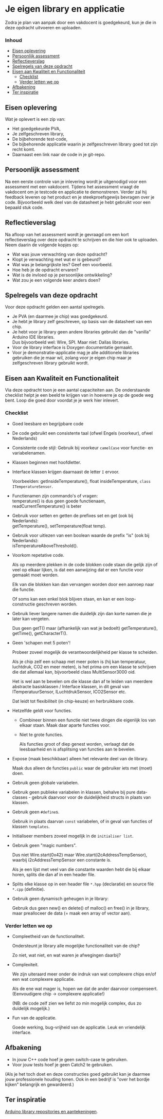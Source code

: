 # Je eigen library en applicatie  <!-- omit in toc -->

Zodra je plan van aanpak door een vakdocent is goedgekeurd, kun je die in deze opdracht uitvoeren en uploaden.

### Inhoud[](toc-id) <!-- omit in toc -->

- [Eisen oplevering](#eisen-oplevering)
- [Persoonlijk assessment](#persoonlijk-assessment)
- [Reflectieverslag](#reflectieverslag)
- [Spelregels van deze opdracht](#spelregels-van-deze-opdracht)
- [Eisen aan Kwaliteit en Functionaliteit](#eisen-aan-kwaliteit-en-functionaliteit)
  - [Checklist](#checklist)
  - [Verder letten we op](#verder-letten-we-op)
- [Afbakening](#afbakening)
- [Ter inspiratie](#ter-inspiratie)

## Eisen oplevering

Wat je oplevert is een zip van:

- Het goedgekeurde PVA,
- Je zelfgeschreven library,
- De bijbehorende test-code,
- De bijbehorende applicatie waarin je zelfgeschreven library goed tot zijn recht komt.
- Daarnaast een link naar de code in je git-repo.

## Persoonlijk assessment

Na een eerste controle van je inlevering wordt je uitgenodigd voor een assessment met een vakdocent. Tijdens het assessment vraagt de vakdocent om je testcode en applicatie te demonstreren. Verder zal hij feedback leveren op het product en je steekproefsgewijs bevragen over je code. Bijvoorbeeld welk deel van de datasheet je hebt gebruikt voor een bepaald stuk code.

## Reflectieverslag

Na afloop van het assessment wordt je gevraagd om een kort reflectieverslag over deze opdracht te schrijven en die hier ook te uploaden.
Neem daarin de volgende kopjes op:

- Wat was jouw verwachting van deze opdracht?
- Klopt je verwachting met wat er is gebeurd?
- Wat was je belangrijkste les? Geef een voorbeeld.
- Hoe heb je de opdracht ervaren?
- Wat is de invloed op je persoonlijke ontwikkeling?
- Wat zou je een volgende keer anders doen?

## Spelregels van deze opdracht

Voor deze opdracht gelden een aantal spelregels.

- Je PVA (en daarmee je chip) was goedgekeurd.
- Je hebt je library zelf geschreven, op basis van de datasheet van een chip.
- Je hebt voor je library geen andere libraries gebruikt dan de "vanilla" Arduino IDE libraries.\
  Dus bijvoorbeeld wel: Wire, SPI. Maar niet: Dallas libraries.
- Voor de library interface is Doxygen documentatie gemaakt.
- Voor je demonstratie-applicatie mag je alle additionele libraries gebruiken die je maar wil, zolang
voor je eigen chip maar je zelfgeschreven library gebruikt wordt.

## Eisen aan Kwaliteit en Functionaliteit

Via deze opdracht toon je een aantal capaciteiten aan. De onderstaande checklist helpt je een beeld te krijgen van in hoeverre je op de goede weg bent. Loop die goed door voordat je je werk hier inlevert.

### Checklist

- Goed leesbare en begrijpbare code

- De code gebruikt een consistente taal (ofwel Engels (voorkeur), ofwel Nederlands)

- Consistente code stijl: Gebruik bij voorkeur `camelCase` voor functie- en variabelenamen.

- Klassen beginnen met hoofdletter.

- Interface klassen krijgen daarnaast de letter `I` ervoor.

  Voorbeelden: getInsideTemperature(), float insideTemperature, `class ITemperatureSensor`.

- Functienamen zijn commando's of vragen:\
  temperature() is dus geen goede functienaam, readCurrentTemperature() is beter

- Gebruik voor setten en getten de prefixes set en get (ook bij Nederlands):\
  getTemperature(), setTemperature(float temp).

- Gebruik voor uitlezen van een boolean waarde de prefix "is" (ook bij Nederlands):\
  isTemperatureAboveThreshold().

- Voorkom repetative code.
  
  Als op meerdere plekken in de code blokken code staan die gelijk zijn of veel op elkaar lijken, is dat een aanwijzing dat er een functie voor gemaakt moet worden.

  Elk van die blokken kan dan vervangen worden door een aanroep naar die functie.

  Of soms kan een enkel blok blijven staan, en kan er een loop-constructie geschreven worden.

- Gebruik liever langere namen die duidelijk zijn dan korte namen die je later kan vergeten.

  Dus geen getT() maar (afhankelijk van wat je bedoelt) getTemperature(), getTime(), getCharacterT().

- Geen 'schapen met 5 poten'!

  Probeer zoveel mogelijk de verantwoordelijkheid per klasse te scheiden.

  Als je chip zelf een schaap met meer poten is (hij kan temperatuur, luchtdruk, CO2 en meer meten),
  is het prima om een klasse te schrijven die dat allemaal kan, bijvoorbeeld class MultiSensor3000 oid.

  Het is wel aan te bevelen om die klasse dan af te leiden van meerdere abstracte basisklassen / Interface klassen, in dit geval van ITemperatuurSensor, ILuchtdrukSensor, ICO2Sensor etc.

  Dat leidt tot flexibiliteit (in chip-keuze) en herbruikbare code.

- Hetzelfde geldt voor functies.

  - Combineer binnen een functie niet twee dingen die eigenlijk los van elkaar staan.
    Maak daar aparte functies voor.

  - Niet te grote functies.

    Als functies groot of diep genest worden, verlaagt dat de leesbaarheid en is afsplitsing van functies aan te bevelen.

- Expose (maak beschikbaar) alleen het relevante deel van de library.

  Maak dus alleen de functies `public` waar de gebruiker iets met (moet) doen.

- Gebruik geen globale variabelen.

- Gebruik geen publieke variabelen in klassen, behalve bij pure data-classes -
  gebruik daarvoor voor de duidelijkheid structs in plaats van klassen.

- Gebruik geen `#define`s.

  Gebruik in plaats daarvan `const` variabelen, of in geval van functies of klassen `templates`.

- Initialiseer members zoveel mogelijk in de `initialiser list`.

- Gebruik geen "magic numbers".

  Dus niet Wire.start(0x42) maar Wire.start(i2cAddressTempSensor), waarbij i2cAddressTempSensor een constante is.

  Als je een lijst met veel van die constante waarden hebt die bij elkaar horen, splits die dan af in een header file.

- Splits elke klasse op in een header file `*.hpp` (declaratie) en source file `*.cpp` (definitie).

- Gebruik geen dynamisch geheugen in je library:

  Gebruik dus geen new() en delete() of malloc() en free() in je library, maar prealloceer de data (= maak een array of vector aan).

### Verder letten we op

- Compleetheid van de functionaliteit.

  Ondersteunt je library alle mogelijke functionaliteit van de chip?

  Zo niet, wat niet, en wat waren je afwegingen daarbij?

- Complexiteit.

  We zijn uiteraard meer onder de indruk van wat complexere chips en/of een wat complexere applicatie.

  Als de ene wat mager is, hopen we dat de ander daarvoor compenseert.
  (Eenvoudigere chip -> complexere applicatie!)

  (NB: de code zelf zien we liefst zo min mogelijk complex, dus zo duidelijk mogelijk.)

- Fun van de applicatie.

  Goede werking, bug-vrijheid van de applicatie. Leuk en vriendelijk interface.

## Afbakening

- In jouw C++ code hoef je geen switch-case te gebruiken.
- Voor jouw tests hoef je geen Catch2 te gebruiken.

(Als je het toch doet en deze constructies goed gebruikt kan je daarmee jouw professionele houding tonen. Ook in een bedrijf is "over het bordje kijken" belangrijk en gewardeerd.)

## Ter inspiratie

[Arduino library repositories en aantekeningen](./library-voorbeelden.md).

